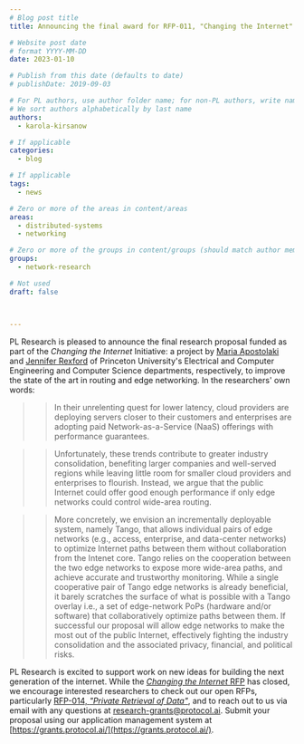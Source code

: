 ```yaml
---
# Blog post title
title: Announcing the final award for RFP-011, "Changing the Internet"

# Website post date
# format YYYY-MM-DD
date: 2023-01-10

# Publish from this date (defaults to date)
# publishDate: 2019-09-03

# For PL authors, use author folder name; for non-PL authors, write name as in paper within ""
# We sort authors alphabetically by last name
authors:
  - karola-kirsanow

# If applicable
categories:
  - blog

# If applicable
tags:
  - news

# Zero or more of the areas in content/areas
areas:
  - distributed-systems
  - networking

# Zero or more of the groups in content/groups (should match author membership)
groups:
  - network-research

# Not used
draft: false



---
```


PL Research is  pleased to announce the final research proposal funded as part of the *Changing the Internet* Initiative: a project by [Maria Apostolaki](https://ece.princeton.edu/people/maria-apostolaki) and [Jennifer Rexford](https://www.cs.princeton.edu/people/profile/jrex) of Princeton University's Electrical and Computer Engineering and Computer Science departments, respectively, to improve the state of the art in routing and edge networking. In the researchers' own words: 

>>In their unrelenting quest for lower latency, cloud providers are deploying servers closer to their customers and enterprises are adopting paid Network-as-a-Service (NaaS) offerings with performance guarantees.

>>Unfortunately, these trends contribute to greater industry consolidation, benefiting larger companies and well-served regions while leaving little room for smaller cloud providers and enterprises to flourish. Instead, we argue that the public Internet could offer good enough performance if only edge networks could control wide-area routing.

>>More concretely, we envision an incrementally deployable system, namely Tango, that allows individual pairs of edge networks (e.g., access, enterprise, and data-center networks) to optimize Internet paths between them without collaboration from the Intenet core. Tango relies on the cooperation between the two edge networks to expose more wide-area paths, and achieve accurate and trustworthy monitoring. While a single cooperative pair of Tango edge networks is already beneficial, it barely scratches the surface of what is possible with a Tango overlay i.e., a set of edge-network PoPs (hardware and/or software) that collaboratively optimize paths between them.
If successful our proposal will allow edge networks to make the most out of the public Internet, effectively fighting the industry consolidation and the associated privacy, financial, and political risks.


PL Research is excited to support work on new ideas for building the next generation of the internet.  While the [*Changing the Internet* RFP](https://github.com/protocol/research-grants/blob/master/RFPs/rfp-011-changing-the-internet.md#problem-statement) has closed, we encourage interested researchers to check out our open RFPs, particularly [RFP-014, *"Private Retrieval of Data"*](https://grants.protocol.ai/prog/rfp-014_private_retrieval_of_data), and to  reach out to us via email with any questions at [research-grants@protocol.ai](mailto:research-grants@protocol.ai). Submit your proposal using our application management system at [https://grants.protocol.ai/](https://grants.protocol.ai/).
